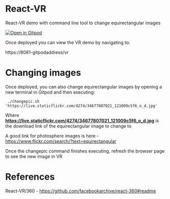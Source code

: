 # React-VR

React-VR demo with command line tool to change equirectangular images

[![Open in Gitpod](https://gitpod.io/button/open-in-gitpod.svg)](https://gitpod.io/#https://github.com/RamSailopal/React-VR)

Once deployed you can view the VR demo by navigating to:

https://8081-gitpodaddress/vr

#  Changing images

Once deployed, you can also change equirectangular images by opening a new terminal in Gitpod and then executing:

     ./changepic.sh 'https://live.staticflickr.com/4274/34677807021_121009c5f6_o_d.jpg'
   
Where **https://live.staticflickr.com/4274/34677807021_121009c5f6_o_d.jpg** is the download link of the equirectangular image to change to

A good link for photosphere images is here - https://www.flickr.com/search/?text=equirectangular

Once the changepic command finishes executing, refresh the browser page to see the new image in VR


# References

React-VR/360 - https://github.com/facebookarchive/react-360#readme
